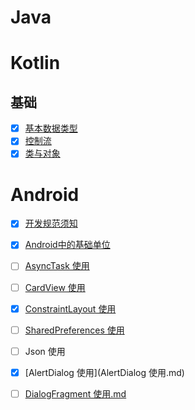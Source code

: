 # Java

# Kotlin

## 基础

- [x]  [基本数据类型](Kotiln/Kotlin_基础_基本数据类型.md) 
- [x]  [控制流](Kotiln/Kotlin_基础_控制流.md) 
- [x]  [类与对象](Kotiln/Kotlin_基础_类与对象.md) 

# Android

- [x]  [开发规范须知](开发规范须知.md) 
- [x]  [Android中的基础单位](基础单位.md) 
- [ ]  [AsyncTask 使用](AsyncTask学习.md) 
- [ ]  [CardView 使用](CardView的简单使用.md) 
- [x]  [ConstraintLayout 使用](ConstraintLayout.md) 
- [ ]  [SharedPreferences 使用](SharedPreferences学习.md) 
- [ ]  Json 使用
- [x]  [AlertDialog 使用](AlertDialog  使用.md) 
- [ ]  [DialogFragment 使用.md](关于DialogFragment.md) 

